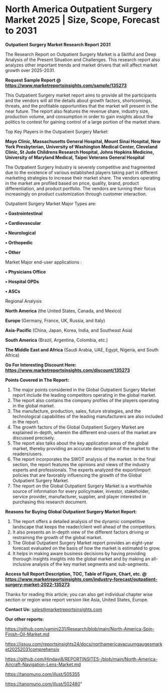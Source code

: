  # North America Outpatient Surgery Market 2025 | Size, Scope, Forecast to 2031

<strong>Outpatient Surgery Market Research Report 2031</strong>

The Research Report on Outpatient Surgery Market is a Skillful and Deep Analysis of the Present Situation and Challenges. This research report also analyzes other important trends and market drivers that will affect market growth over 2025-2031.

<strong>Request Sample Report @ <a href=https://www.marketreportsinsights.com/sample/135273>https://www.marketreportsinsights.com/sample/135273</a></strong>

This Outpatient Surgery market report aims to provide all the participants and the vendors will all the details about growth factors, shortcomings, threats, and the profitable opportunities that the market will present in the near future. The report also features the revenue share, industry size, production volume, and consumption in order to gain insights about the politics to contest for gaining control of a large portion of the market share.

Top Key Players in the Outpatient Surgery Market:

<strong>Mayo Clinic, Massachusetts General Hospital, Mount Sinai Hospital, New York Presbyterian, University of Washington Medical Center, Cleveland Clinic, St Jude Childrens Research Hospital, Johns Hopkins Medicine, University of Maryland Medical, Taipei Veterans General Hospital</strong>

The Outpatient Surgery Industry is severely competitive and fragmented due to the existence of various established players taking part in different marketing strategies to increase their market share. The vendors operating in the market are profiled based on price, quality, brand, product differentiation, and product portfolio. The vendors are turning their focus increasingly on product customization through customer interaction.

Outpatient Surgery Market Major Types are:

<strong>• Gastrointestinal

• Cardiovascular

• Neurological

• Orthopedic

• Other</strong>

Market Major end-user applications :

<strong>• Physicians Office

• Hospital OPDs

• ASCs</strong>

Regional Analysis

</u><strong><b>North America</b></strong> (the United States, Canada, and Mexico)

<strong><b>Europe </b></strong>(Germany, France, UK, Russia, and Italy)

<strong><b>Asia-Pacific</b></strong> (China, Japan, Korea, India, and Southeast Asia)

<strong><b>South America</b></strong> (Brazil, Argentina, Colombia, etc.)

<strong><b>The Middle East and Africa</b></strong> (Saudi Arabia, UAE, Egypt, Nigeria, and South Africa)

<strong>Go For Interesting Discount Here: <a href=https://www.marketreportsinsights.com/discount/135273>https://www.marketreportsinsights.com/discount/135273</a></strong>

<strong>Points Covered in The Report:</strong>
<ol>
  <li>The major points considered in the Global Outpatient Surgery Market report include the leading competitors operating in the global market.</li>
  <li>The report also contains the company profiles of the players operating in the global market.</li>
  <li>The manufacture, production, sales, future strategies, and the technological capabilities of the leading manufacturers are also included in the report.</li>
  <li>The growth factors of the Global Outpatient Surgery Market are explained in-depth, wherein the different end-users of the market are discussed precisely.</li>
  <li>The report also talks about the key application areas of the global market, thereby providing an accurate description of the market to the readers/users.</li>
  <li>The report incorporates the SWOT analysis of the market. In the final section, the report features the opinions and views of the industry experts and professionals. The experts analyzed the export/import policies that are favorably influencing the growth of the Global Outpatient Surgery Market.</li>
  <li>The report on the Global Outpatient Surgery Market is a worthwhile source of information for every policymaker, investor, stakeholder, service provider, manufacturer, supplier, and player interested in purchasing this research document.</li>
</ol>
<strong>Reasons for Buying Global Outpatient Surgery Market Report:</strong>

<ol>
  <li>The report offers a detailed analysis of the dynamic competitive landscape that keeps the reader/client well ahead of the competitors.</li>
  <li>It also presents an in-depth view of the different factors driving or restraining the growth of the global market.</li>
  <li>The Global Outpatient Surgery Market report provides an eight-year forecast evaluated on the basis of how the market is estimated to grow.</li>
  <li>It helps in making aware business decisions by having providing thorough insights insights into the global market and by making an all-inclusive analysis of the key market segments and sub-segments.</li>
</ol>
<strong>Access full Report Description, TOC, Table of Figure, Chart, etc. @ <a href=https://www.marketreportsinsights.com/industry-forecast/outpatient-surgery-market-2022-135273>https://www.marketreportsinsights.com/industry-forecast/outpatient-surgery-market-2022-135273</a></strong>


Thanks for reading this article; you can also get individual chapter wise section or region wise report version like Asia, United States, Europe.

<strong>Contact Us:</strong>
sales@marketreportsinsights.com

<strong>Our other reports:</strong>

<a href=https://github.com/yamini231/Research/blob/main/North-America-Spin-Finish-Oil-Market.md>https://github.com/yamini231/Research/blob/main/North-America-Spin-Finish-Oil-Market.md</a>

<a href=https://issuu.com/reportsinsights24/docs/northamericavacuumgaugesmarket20252031comprehensiv>https://issuu.com/reportsinsights24/docs/northamericavacuumgaugesmarket20252031comprehensiv</a>

<a href=https://github.com/Hindavi8/REPORTINSITES-/blob/main/North-America-Aircraft-Navigation-Lens-Market.md>https://github.com/Hindavi8/REPORTINSITES-/blob/main/North-America-Aircraft-Navigation-Lens-Market.md</a>

<a href=https://tanomuno.com/illust/505355>https://tanomuno.com/illust/505355</a>

<a href=https://tanomuno.com/illust/502480>https://tanomuno.com/illust/502480</a>"
